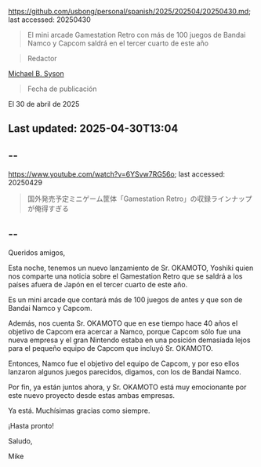 https://github.com/usbong/personal/spanish/2025/202504/20250430.md; last accessed: 20250430

> El mini arcade Gamestation Retro con más de 100 juegos de Bandai Namco y Capcom saldrá en el tercer cuarto de este año

> Redactor

[Michael B. Syson](https://www.linkedin.com/in/michaelsyson/)

> Fecha de publicación

El 30 de abril de 2025

## Last updated: 2025-04-30T13:04

## --

https://www.youtube.com/watch?v=6YSvw7RG56o; last accessed: 20250429

> 国外発売予定ミニゲーム筐体「Gamestation Retro」の収録ラインナップが俺得すぎる

## --

Queridos amigos,

Esta noche, tenemos un nuevo lanzamiento de Sr. OKAMOTO, Yoshiki quien nos comparte una noticia sobre el Gamestation Retro que se saldrá a los países afuera de Japón en el tercer cuarto de este año. 

Es un mini arcade que contará más de 100 juegos de antes y que son de Bandai Namco y Capcom. 

Además, nos cuenta Sr. OKAMOTO que en ese tiempo hace 40 años el objetivo de Capcom era acercar a Namco, porque Capcom sólo fue una nueva empresa y el gran Nintendo estaba en una posición demasiada lejos para el pequeño equipo de Capcom que incluyó Sr. OKAMOTO. 

Entonces, Namco fue el objetivo del equipo de Capcom, y por eso ellos lanzaron algunos juegos parecidos, digamos, con los de Bandai Namco. 

Por fin, ya están juntos ahora, y Sr. OKAMOTO está muy emocionante por este nuevo proyecto desde estas ambas empresas.

Ya está. Muchísimas gracias como siempre.

¡Hasta pronto!

Saludo,

Mike
